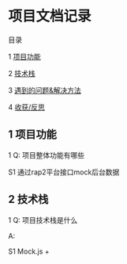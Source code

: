 # 项目文档记录

目录

1 [项目功能](#1)

2 [技术栈](#2)

3 [遇到的问题&解决方法](#3)

4 [收获/反思](#4)


## <span id="1"> 1 项目功能 </span>

1 Q: 项目整体功能有哪些



S1 通过rap2平台接口mock后台数据



## <span id="1"> 2 技术栈 </span>

1 Q: 项目技术栈是什么

A:

S1 Mock.js + 